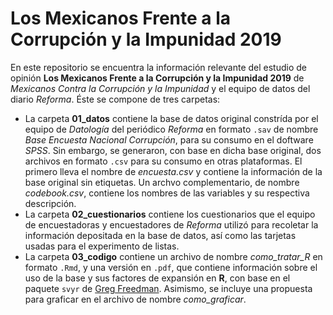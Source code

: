 # Los Mexicanos Frente a la Corrupción y la Impunidad 2019

En este repositorio se encuentra la información relevante del estudio de opinión **Los Mexicanos Frente a la Corrupción y la Impunidad 2019** de *Mexicanos Contra la Corrupción y la Impunidad* y el equipo de datos del diario *Reforma*. Éste se compone de tres carpetas:

- La carpeta **01_datos** contiene la base de datos original constrída por el equipo de *Datología* del periódico *Reforma* en formato `.sav` de nombre *Base Encuesta Nacional Corrupción*, para su consumo en el doftware *SPSS*. Sin embargo, se generaron, con base en dicha base original, dos archivos en formato `.csv` para su consumo en otras plataformas. El primero lleva el nombre de *encuesta.csv* y contiene la información de la base original sin etiquetas. Un archvo complementario, de nombre *codebook.csv*, contiene los nombres de las variables y su respectiva descripción.
- La carpeta **02_cuestionarios** contiene los cuestionarios que el equipo de encuestadoras y encuestadores de *Reforma* utilizó para recoletar la información depositada en la base de datos, así como las tarjetas usadas para el experimento de listas.
- La carpeta **03_codigo** contiene un archivo de nombre *como_tratar_R* en formato `.Rmd`, y una versión en `.pdf`, que contiene información sobre el uso de la base y sus factores de expansión en **R**, con base en el paquete `svyr` de [Greg Freedman](https://cran.r-project.org/web/packages/srvyr/vignettes/srvyr-vs-survey.html). Asimismo, se incluye una propuesta para graficar en el archivo de nombre *como_graficar*.
